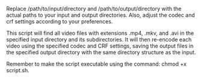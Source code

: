Replace /path/to/input/directory and /path/to/output/directory with the actual paths to your input and output directories. Also, adjust the codec and crf settings according to your preferences.

This script will find all video files with extensions .mp4, .mkv, and .avi in the specified input directory and its subdirectories. It will then re-encode each video using the specified codec and CRF settings, saving the output files in the specified output directory with the same directory structure as the input.

Remember to make the script executable using the command: chmod +x script.sh.

